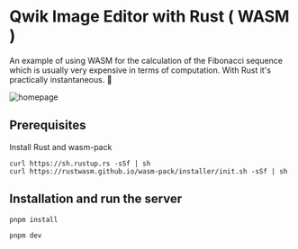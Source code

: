 # Qwik Image Editor with Rust ( WASM )

An example of using WASM for the calculation of the Fibonacci sequence which is usually very expensive in terms of computation.
With Rust it's practically instantaneous. 🚀

![homepage](https://github.com/gioboa/qwik-wasm-example/assets/35845425/6e05e9cb-70a2-4ed9-a7e4-64a324123bc6)

## Prerequisites

Install Rust and wasm-pack

```shell
curl https://sh.rustup.rs -sSf | sh
curl https://rustwasm.github.io/wasm-pack/installer/init.sh -sSf | sh
```

## Installation and run the server

```shell
pnpm install
```

```shell
pnpm dev
```
